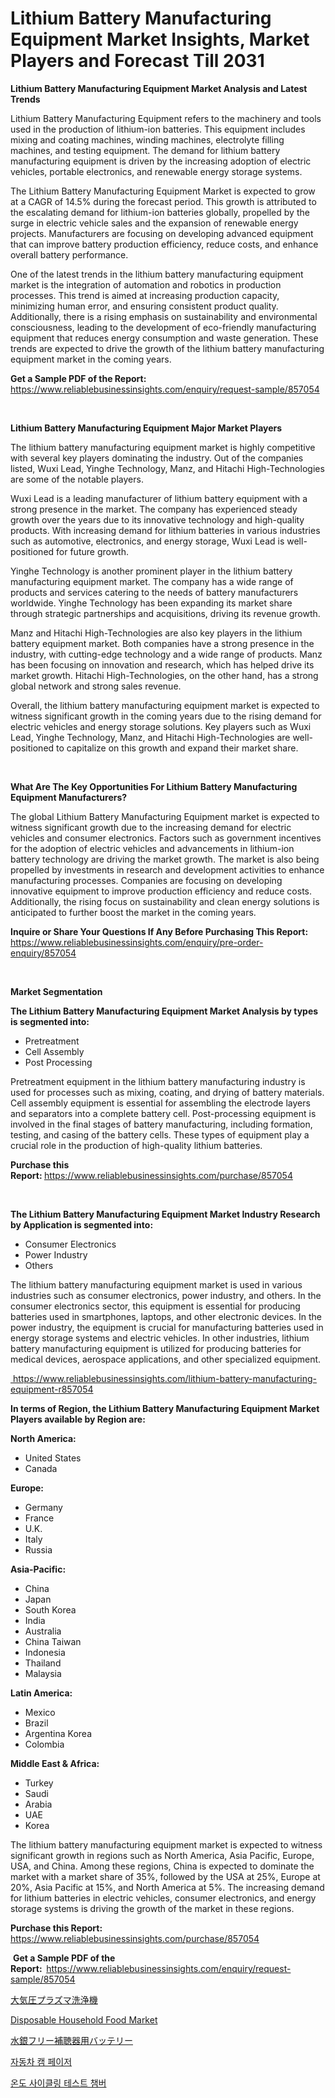 <p><h1>Lithium Battery Manufacturing Equipment Market Insights, Market Players and Forecast Till 2031</h1></p><p><strong>Lithium Battery Manufacturing Equipment Market Analysis and Latest Trends</strong></p>
<p><p>Lithium Battery Manufacturing Equipment refers to the machinery and tools used in the production of lithium-ion batteries. This equipment includes mixing and coating machines, winding machines, electrolyte filling machines, and testing equipment. The demand for lithium battery manufacturing equipment is driven by the increasing adoption of electric vehicles, portable electronics, and renewable energy storage systems.</p><p>The Lithium Battery Manufacturing Equipment Market is expected to grow at a CAGR of 14.5% during the forecast period. This growth is attributed to the escalating demand for lithium-ion batteries globally, propelled by the surge in electric vehicle sales and the expansion of renewable energy projects. Manufacturers are focusing on developing advanced equipment that can improve battery production efficiency, reduce costs, and enhance overall battery performance.</p><p>One of the latest trends in the lithium battery manufacturing equipment market is the integration of automation and robotics in production processes. This trend is aimed at increasing production capacity, minimizing human error, and ensuring consistent product quality. Additionally, there is a rising emphasis on sustainability and environmental consciousness, leading to the development of eco-friendly manufacturing equipment that reduces energy consumption and waste generation. These trends are expected to drive the growth of the lithium battery manufacturing equipment market in the coming years.</p></p>
<p><strong>Get a Sample PDF of the Report:&nbsp;</strong> <a href="https://www.reliablebusinessinsights.com/enquiry/request-sample/857054">https://www.reliablebusinessinsights.com/enquiry/request-sample/857054</a></p>
<p>&nbsp;</p>
<p><strong>Lithium Battery Manufacturing Equipment Major Market Players</strong></p>
<p><p>The lithium battery manufacturing equipment market is highly competitive with several key players dominating the industry. Out of the companies listed, Wuxi Lead, Yinghe Technology, Manz, and Hitachi High-Technologies are some of the notable players.</p><p>Wuxi Lead is a leading manufacturer of lithium battery equipment with a strong presence in the market. The company has experienced steady growth over the years due to its innovative technology and high-quality products. With increasing demand for lithium batteries in various industries such as automotive, electronics, and energy storage, Wuxi Lead is well-positioned for future growth.</p><p>Yinghe Technology is another prominent player in the lithium battery manufacturing equipment market. The company has a wide range of products and services catering to the needs of battery manufacturers worldwide. Yinghe Technology has been expanding its market share through strategic partnerships and acquisitions, driving its revenue growth.</p><p>Manz and Hitachi High-Technologies are also key players in the lithium battery equipment market. Both companies have a strong presence in the industry, with cutting-edge technology and a wide range of products. Manz has been focusing on innovation and research, which has helped drive its market growth. Hitachi High-Technologies, on the other hand, has a strong global network and strong sales revenue.</p><p>Overall, the lithium battery manufacturing equipment market is expected to witness significant growth in the coming years due to the rising demand for electric vehicles and energy storage solutions. Key players such as Wuxi Lead, Yinghe Technology, Manz, and Hitachi High-Technologies are well-positioned to capitalize on this growth and expand their market share.</p></p>
<p>&nbsp;</p>
<p><strong>What Are The Key Opportunities For Lithium Battery Manufacturing Equipment Manufacturers?</strong></p>
<p><p>The global Lithium Battery Manufacturing Equipment market is expected to witness significant growth due to the increasing demand for electric vehicles and consumer electronics. Factors such as government incentives for the adoption of electric vehicles and advancements in lithium-ion battery technology are driving the market growth. The market is also being propelled by investments in research and development activities to enhance manufacturing processes. Companies are focusing on developing innovative equipment to improve production efficiency and reduce costs. Additionally, the rising focus on sustainability and clean energy solutions is anticipated to further boost the market in the coming years.</p></p>
<p><strong>Inquire or Share Your Questions If Any Before Purchasing This Report:</strong> <a href="https://www.reliablebusinessinsights.com/enquiry/pre-order-enquiry/857054">https://www.reliablebusinessinsights.com/enquiry/pre-order-enquiry/857054</a></p>
<p>&nbsp;</p>
<p><strong>Market Segmentation</strong></p>
<p><strong>The Lithium Battery Manufacturing Equipment Market Analysis by types is segmented into:</strong></p>
<p><ul><li>Pretreatment</li><li>Cell Assembly</li><li>Post Processing</li></ul></p>
<p><p>Pretreatment equipment in the lithium battery manufacturing industry is used for processes such as mixing, coating, and drying of battery materials. Cell assembly equipment is essential for assembling the electrode layers and separators into a complete battery cell. Post-processing equipment is involved in the final stages of battery manufacturing, including formation, testing, and casing of the battery cells. These types of equipment play a crucial role in the production of high-quality lithium batteries.</p></p>
<p><strong>Purchase this Report:&nbsp;</strong><a href="https://www.reliablebusinessinsights.com/purchase/857054">https://www.reliablebusinessinsights.com/purchase/857054</a></p>
<p>&nbsp;</p>
<p><strong>The Lithium Battery Manufacturing Equipment Market Industry Research by Application is segmented into:</strong></p>
<p><ul><li>Consumer Electronics</li><li>Power Industry</li><li>Others</li></ul></p>
<p><p>The lithium battery manufacturing equipment market is used in various industries such as consumer electronics, power industry, and others. In the consumer electronics sector, this equipment is essential for producing batteries used in smartphones, laptops, and other electronic devices. In the power industry, the equipment is crucial for manufacturing batteries used in energy storage systems and electric vehicles. In other industries, lithium battery manufacturing equipment is utilized for producing batteries for medical devices, aerospace applications, and other specialized equipment.</p></p>
<p><a href="https://www.reliablebusinessinsights.com/lithium-battery-manufacturing-equipment-r857054">&nbsp;https://www.reliablebusinessinsights.com/lithium-battery-manufacturing-equipment-r857054</a></p>
<p><strong>In terms of Region, the Lithium Battery Manufacturing Equipment Market Players available by Region are:</strong></p>
<p>
    <p> <strong> North America: </strong>
        <ul>
            <li>United States</li>
            <li>Canada</li>
        </ul>
        </p> 
    <p> <strong> Europe: </strong>
        <ul>
            <li>Germany</li>
            <li>France</li>
            <li>U.K.</li>
            <li>Italy</li>
            <li>Russia</li>
        </ul>
        </p> 
    <p> <strong> Asia-Pacific: </strong>
        <ul>
            <li>China</li>
            <li>Japan</li>
            <li>South Korea</li>
            <li>India</li>
            <li>Australia</li>
            <li>China Taiwan</li>
            <li>Indonesia</li>
            <li>Thailand</li>
            <li>Malaysia</li>
        </ul>
        </p> 
    <p> <strong> Latin America: </strong>
        <ul>
            <li>Mexico</li>
            <li>Brazil</li>
            <li>Argentina Korea</li>
            <li>Colombia</li>
        </ul>
        </p> 
    <p> <strong> Middle East & Africa: </strong>
        <ul>
            <li>Turkey</li>
            <li>Saudi</li>
            <li>Arabia</li>
            <li>UAE</li>
            <li>Korea</li>
        </ul>
    </p>
    </p>
<p><p>The lithium battery manufacturing equipment market is expected to witness significant growth in regions such as North America, Asia Pacific, Europe, USA, and China. Among these regions, China is expected to dominate the market with a market share of 35%, followed by the USA at 25%, Europe at 20%, Asia Pacific at 15%, and North America at 5%. The increasing demand for lithium batteries in electric vehicles, consumer electronics, and energy storage systems is driving the growth of the market in these regions.</p></p>
<p><strong>Purchase this Report: </strong><a href="https://www.reliablebusinessinsights.com/purchase/857054">https://www.reliablebusinessinsights.com/purchase/857054</a></p>
<p>&nbsp;<strong>Get a Sample PDF of the Report:&nbsp;&nbsp;</strong><a href="https://www.reliablebusinessinsights.com/enquiry/request-sample/857054">https://www.reliablebusinessinsights.com/enquiry/request-sample/857054</a></p>
<p><strong></strong></p>
<p><p><a href="https://github.com/kegley4963/Market-Research-Report-List-1/blob/main/3921112154358.md">大気圧プラズマ洗浄機</a></p><p><a href="https://github.com/haleemasakdiya1/Market-Research-Report-List-1/blob/main/disposable-household-food-market.md">Disposable Household Food Market</a></p><p><a href="https://github.com/LuzHills1972/Market-Research-Report-List-1/blob/main/6763436154359.md">水銀フリー補聴器用バッテリー</a></p><p><a href="https://github.com/Skyleitney456456/Market-Research-Report-List-2/blob/main/3755132164973.md">자동차 캠 페이저</a></p><p><a href="https://github.com/iansanftyord09878/Market-Research-Report-List-2/blob/main/1866588164974.md">온도 사이클링 테스트 챔버</a></p></p>